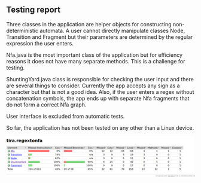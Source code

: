 ## Testing report ##


Three classes in the application are helper objects for constructing non-deterministic automata. A user
cannot directly manipulate classes Node, Transition and Fragment but their parameters are determined by
the regular expression the user enters.

Nfa.java is the most important class of the application but for efficiency reasons it does not have many
separate methods. This is a challenge for testing.

ShuntingYard.java class is responsible for checking the user input and there are several things to consider.
Currently the app accepts any sign as a character but that is not a good idea. Also, if the user enters 
a regex without concatenation symbols, the app ends up with separate Nfa fragments that do not form a correct
Nfa graph.

User interface is excluded from automatic tests. 

So far, the application has not been tested on any other than a Linux device.

![Jacoco didn't pick up Nfa.java for this report](Pictures/Coverage240922.png)
